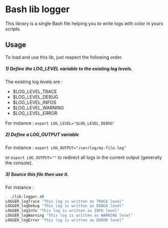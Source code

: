 # Bash lib logger

This library is a single Bash file helping you to write logs with color in yours scripts.


## Usage
To load and use this lib, just respect the following order.

##### 1) Define the LOG_LEVEL variable to the existing log levels.
 The existing log levels are :
 - $LOG_LEVEL_TRACE
 - $LOG_LEVEL_DEBUG
 - $LOG_LEVEL_INFOS
 - $LOG_LEVEL_WARNING
 - $LOG_LEVEL_ERROR

For instance : `export LOG_LEVEL="$LOG_LEVEL_DEBUG"`


##### 2) Define a LOG_OUTPUT variable

For instance : `export LOG_OUTPUT="/var/log/my-file.log"`

or `export LOG_OUTPUT=""` to redirect all logs in the current output (generally the console).


##### 3) Source this file then use it.

For instance :
```bash
. ./lib-logger.sh
LOGGER_logTrace "This log is written as TRACE level"
LOGGER_logDebug "This log is written as DEBUG level"
LOGGER_logInfo "This log is written as INFO level"
LOGGER_logWarning "This log is written as WARNING level"
LOGGER_logError "This log is written as ERROR level"
```
